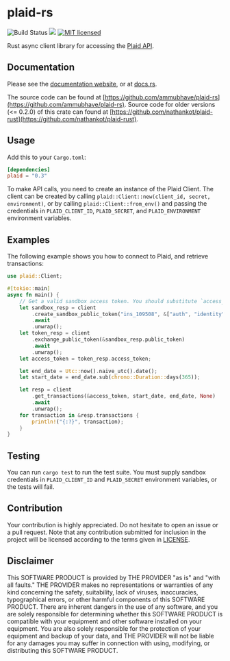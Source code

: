 # plaid-rs

![Build Status](https://github.com/ammubhave/plaid-rs/actions/workflows/rust.yml/badge.svg)
[![](http://meritbadge.herokuapp.com/plaid)](https://crates.io/crates/plaid)
[![MIT licensed](https://img.shields.io/badge/license-MIT-blue.svg)](LICENSE)

Rust async client library for accessing the [Plaid API](https://plaid.com/docs/api/).

## Documentation

Please see the [documentation website](https://ammubhave.github.io/plaid-rs), or at [docs.rs](https://docs.rs/plaid/).

The source code can be found at [https://github.com/ammubhave/plaid-rs](https://github.com/ammubhave/plaid-rs). Source code for older versions (<= 0.2.0) of this crate can found at [https://github.com/nathankot/plaid-rust](https://github.com/nathankot/plaid-rust).

## Usage

Add this to your `Cargo.toml`:

```toml
[dependencies]
plaid = "0.3"
```

To make API calls, you need to create an instance of the Plaid Client. The client can be created by calling `plaid::Client::new(client_id, secret, environment)`, or by calling `plaid::Client::from_env()` and passing the credentials in `PLAID_CLIENT_ID`, `PLAID_SECRET`, and `PLAID_ENVIRONMENT` environment variables.

## Examples

The following example shows you how to connect to Plaid, and retrieve transactions:

```rust
use plaid::Client;

#[tokio::main]
async fn main() {
    // Get a valid sandbox access token. You should substitute `access_token` with your own valid access token.
    let sandbox_resp = client
        .create_sandbox_public_token("ins_109508", &["auth", "identity", "transactions"])
        .await
        .unwrap();
    let token_resp = client
        .exchange_public_token(&sandbox_resp.public_token)
        .await
        .unwrap();
    let access_token = token_resp.access_token;

    let end_date = Utc::now().naive_utc().date();
    let start_date = end_date.sub(chrono::Duration::days(365));

    let resp = client
        .get_transactions(&access_token, start_date, end_date, None)
        .await
        .unwrap();
    for transaction in &resp.transactions {
        println!("{:?}", transaction);
    }
}
```

## Testing

You can run `cargo test` to run the test suite. You must supply sandbox credentials in `PLAID_CLIENT_ID` and `PLAID_SECRET` environment variables, or the tests will fail.

## Contribution

Your contribution is highly appreciated. Do not hesitate to open an issue or a
pull request. Note that any contribution submitted for inclusion in the project
will be licensed according to the terms given in [LICENSE](LICENSE).

## Disclaimer

This SOFTWARE PRODUCT is provided by THE PROVIDER "as is" and "with all faults."
THE PROVIDER makes no representations or warranties of any kind concerning the
safety, suitability, lack of viruses, inaccuracies, typographical errors, or
other harmful components of this SOFTWARE PRODUCT. There are inherent dangers
in the use of any software, and you are solely responsible for determining
whether this SOFTWARE PRODUCT is compatible with your equipment and other
software installed on your equipment. You are also solely responsible for the
protection of your equipment and backup of your data, and THE PROVIDER will not
be liable for any damages you may suffer in connection with using, modifying,
or distributing this SOFTWARE PRODUCT.
